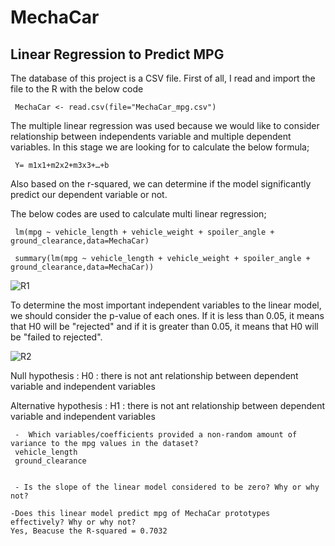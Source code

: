 # MechaCar

## Linear Regression to Predict MPG

The database of this project is  a CSV file. First of all, I read and import the file to the R with the below code

	 MechaCar <- read.csv(file="MechaCar_mpg.csv")

The multiple linear regression was used because we would like to consider relationship between independents variable and multiple dependent variables. In this stage we are looking for to calculate the below formula;

	 Y= m1x1+m2x2+m3x3+…+b

Also based on the r-squared, we can determine if the model significantly predict our dependent variable or not.

The below codes are used to calculate multi linear regression;

	 lm(mpg ~ vehicle_length + vehicle_weight + spoiler_angle + ground_clearance,data=MechaCar)

	 summary(lm(mpg ~ vehicle_length + vehicle_weight + spoiler_angle + ground_clearance,data=MechaCar))


![R1](https://user-images.githubusercontent.com/91231253/154819767-18cd86ad-ba42-4721-b11d-0e2de314c01c.png)

To determine the most important independent variables to the linear model, we should consider the p-value of each ones. If it is less than 0.05, it means that H0 will be "rejected" and if it is greater than 0.05, it means that H0 will be "failed to rejected".

![R2](https://user-images.githubusercontent.com/91231253/154819893-97dbd4e3-e642-4f16-bb46-bd3558766afb.png)


Null hypothesis : H0 : there is not ant relationship between dependent variable and independent variables

Alternative hypothesis : H1 : there is not ant relationship between dependent variable and independent variables

	 -  Which variables/coefficients provided a non-random amount of variance to the mpg values in the dataset?
	 vehicle_length 
	 ground_clearance
	 

	 - Is the slope of the linear model considered to be zero? Why or why not?
	
	-Does this linear model predict mpg of MechaCar prototypes effectively? Why or why not? 
	Yes, Beacuse the R-squared = 0.7032 
